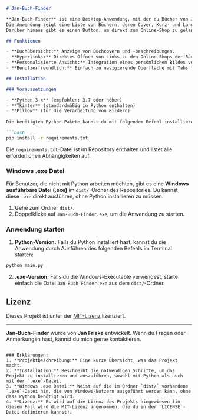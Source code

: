 ```markdown
# Jan-Buch-Finder

**Jan-Buch-Finder** ist eine Desktop-Anwendung, mit der du Bücher von Jan Friske durchsuchen und Informationen zu den verfügbaren Titeln anzeigen kannst.
Die Anwendung zeigt eine Liste von Büchern, deren Cover, Kurz- und Langbeschreibungen sowie ISBN-Nummern.
Darüber hinaus gibt es einen Button, um direkt zum Online-Shop zu gelangen, um die Bücher zu kaufen.

## Funktionen

- **Buchübersicht:** Anzeige von Buchcovern und -beschreibungen.
- **Hyperlinks:** Direktes Öffnen von Links zu den Online-Shops der Bücher.
- **Personalisierte Ansicht:** Integration eines persönlichen Bildes von Jan Friske.
- **Benutzerfreundlich:** Einfach zu navigierende Oberfläche mit Tabs für jedes Buch.

## Installation

### Voraussetzungen

- **Python 3.x** (empfohlen: 3.7 oder höher)
- **Tkinter** (standardmäßig in Python enthalten)
- **Pillow** (für die Verarbeitung von Bildern)
  
Die benötigten Python-Pakete kannst du mit folgendem Befehl installieren:

```bash
pip install -r requirements.txt
```

Die `requirements.txt`-Datei ist im Repository enthalten und listet alle erforderlichen Abhängigkeiten auf.

### Windows .exe Datei

Für Benutzer, die nicht mit Python arbeiten möchten, gibt es eine **Windows ausführbare Datei (.exe)** im `dist/`-Ordner des Repositories.
Du kannst diese `.exe` direkt ausführen, ohne Python installieren zu müssen.

1. Gehe zum Ordner `dist/`.
2. Doppelklicke auf `Jan-Buch-Finder.exe`, um die Anwendung zu starten.

### Anwendung starten

1. **Python-Version:** Falls du Python installiert hast, kannst du die Anwendung durch Ausführen des folgenden Befehls im Terminal starten:

```bash
python main.py
```

2. **.exe-Version:** Falls du die Windows-Executable verwendest, starte einfach die Datei `Jan-Buch-Finder.exe` aus dem `dist/`-Ordner.

## Lizenz

Dieses Projekt ist unter der [MIT-Lizenz](LICENSE) lizenziert.

---

**Jan-Buch-Finder** wurde von **Jan Friske** entwickelt. Wenn du Fragen oder Anmerkungen hast, kannst du mich gerne kontaktieren.
```

### Erklärungen:
1. **Projektbeschreibung:** Eine kurze Übersicht, was das Projekt macht.
2. **Installation:** Beschreibt die notwendigen Schritte, um das Projekt zu installieren und auszuführen, sowohl mit Python als auch mit der `.exe`-Datei.
3. **Windows .exe Datei:** Weist auf die im Ordner `dist/` vorhandene `.exe`-Datei hin, die von Windows-Nutzern ausgeführt werden kann, ohne dass Python benötigt wird.
4. **Lizenz:** Es wird auf die Lizenz des Projekts hingewiesen (in diesem Fall wird die MIT-Lizenz angenommen, die du in der `LICENSE`-Datei definieren kannst).
